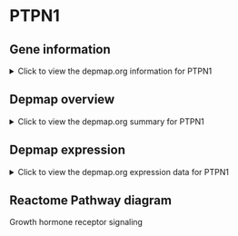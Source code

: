 <h1>PTPN1</h1>

<h2>Gene information</h2>
<details>
  <summary>Click to view the depmap.org information for PTPN1</summary>
  <iframe src="https://depmap.org/portal/gene/PTPN1?tab=about" style="border:none;width:100%;height:800px"></iframe>
</details>

<h2>Depmap overview</h2>
<details>
  <summary>Click to view the depmap.org summary for PTPN1</summary>
  <iframe src="https://depmap.org/portal/gene/PTPN1?tab=overview" style="border:none;width:100%;height:800px"></iframe>
</details>

<h2>Depmap expression</h2>
<details>
  <summary>Click to view the depmap.org expression data for PTPN1</summary>
  <iframe src="https://depmap.org/portal/gene/PTPN1?tab=characterization" style="border:none;width:100%;height:800px"></iframe>
</details>



<h2>Reactome Pathway diagram</h2>
Growth hormone receptor signaling
<div id="diagramHolder"></div>

<script>
    //Creating the Reactome Diagram widget
    //Take into account a proxy needs to be set up in your server side pointing to www.reactome.org
    function onReactomeDiagramReady(){  //This function is automatically called when the widget code is ready to be used
        var diagram = Reactome.Diagram.create({
            "placeHolder" : "diagramHolder",
            "width" : 900,
            "height" : 500
        });

        //Initialising it to the "Hemostasis" pathway
        diagram.loadDiagram("R-HSA-982772");

        //Adding different listeners

        diagram.onDiagramLoaded(function (loaded) {
            console.info("Loaded ", loaded);
            diagram.flagItems("BAD");
	    diagram.flagItems("Q92934");
            if (loaded == "R-HSA-982772") diagram.selectItem("R-HSA-982772");
        });

     }
</script>



